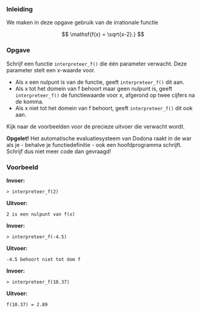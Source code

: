 ### Inleiding

We maken in deze opgave gebruik van de irrationale functie

$$
\mathsf{f(x) = \sqrt{x-2}.}
$$



### Opgave

Schrijf een functie `interpreteer_f()` die één parameter verwacht. Deze parameter stelt een x-waarde voor.
* Als x een nulpunt is van de functie, geeft `interpreteer_f()` dit aan.
* Als x tot het domein van f behoort maar geen nulpunt is, geeft `interpreteer_f()` de functiewaarde voor x, afgerond op twee cijfers na de komma.
* Als x niet tot het domein van f behoort, geeft `interpreteer_f()` dit ook aan.

Kijk naar de voorbeelden voor de precieze uitvoer die verwacht wordt.

**Opgelet!** Het automatische evaluatiesysteem van Dodona raakt in de war als je - behalve je functiedefinitie - ook een hoofdprogramma schrijft. Schrijf dus niet meer code dan gevraagd!

### Voorbeeld

**Invoer:**

    > interpreteer_f(2)

**Uitvoer:**

    2 is een nulpunt van f(x)

**Invoer:**

    > interpreteer_f(-4.5)

**Uitvoer:**

    -4.5 behoort niet tot dom f

**Invoer:**

    > interpreteer_f(10.37)

**Uitvoer:**

    f(10.37) = 2.89
